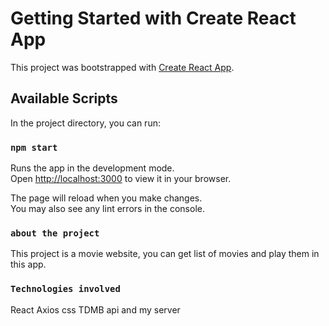 # Getting Started with Create React App

This project was bootstrapped with [Create React App](https://github.com/facebook/create-react-app).

## Available Scripts

In the project directory, you can run:

### `npm start`

Runs the app in the development mode.\
Open [http://localhost:3000](http://localhost:3000) to view it in your browser.

The page will reload when you make changes.\
You may also see any lint errors in the console.

### `about the project`
This project is a movie website, you can get list of movies and play them in this app.

### `Technologies involved`
React
Axios
css
TDMB api
and my server


